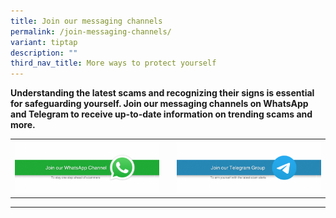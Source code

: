 ```yaml
---
title: Join our messaging channels
permalink: /join-messaging-channels/
variant: tiptap
description: ""
third_nav_title: More ways to protect yourself
---
```

<p><strong>Understanding the latest scams and recognizing their signs is essential for safeguarding yourself. Join our messaging channels on WhatsApp and Telegram to receive up-to-date information on trending scams and more.</strong>
</p>
<table style="minWidth: 75px">
<colgroup>
<col>
<col>
<col>
</colgroup>
<tbody>
<tr>
<th rowspan="1" colspan="1"><a class="isomer-image-wrapper" href="https://whatsapp.com/channel/0029Va4imcoCRs1thRkcGg1b"><img style="width: 100%;" height="auto" width="100%" alt="" src="/images/Staging/join_whatsapp.png"></a>
</th>
<th rowspan="1" colspan="1">
<p></p>
</th>
<th rowspan="1" colspan="1"><a class="isomer-image-wrapper" href="https://t.me/ncpcscamalert"><img style="width: 100%;" height="auto" width="100%" alt="" src="/images/Staging/join_telegram.png"></a>
</th>
</tr>
</tbody>
</table>
<hr>
<p></p>